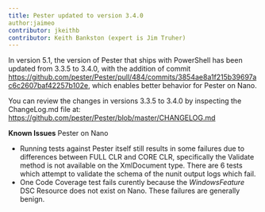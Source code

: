 ```yaml
---
title: Pester updated to version 3.4.0 
author:jaimeo
contributor: jkeithb
contributor: Keith Bankston (expert is Jim Truher)
---
```


<!-- Loc Comment: Please fix the metadata above as it is not rendering correctly in live page and blocking localization. -->

In version 5.1, the version of Pester that ships with PowerShell has been updated from 3.3.5 to 3.4.0, with the addition of commit https://github.com/pester/Pester/pull/484/commits/3854ae8a1f215b39697ac6c2607baf42257b102e, which enables better behavior for Pester on Nano. 


You can review the changes in versions 3.3.5 to 3.4.0 by inspecting the ChangeLog.md file at: https://github.com/pester/Pester/blob/master/CHANGELOG.md

**Known Issues**
Pester on Nano 
* Running tests against Pester itself still results in some failures due to  differences between FULL CLR and CORE CLR, specifically the Validate method is not available on the XmlDocument type. There are 6 tests which attempt to validate the schema of the nunit output logs which fail. 
* One Code Coverage test fails curently because the *WindowsFeature* DSC Resource does not exist on Nano. These failures are generally benign.
